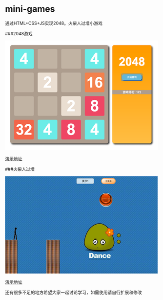 # mini-games
通过HTML+CSS+JS实现2048。火柴人过墙小游戏

###2048游戏

![demo](https://raw.githubusercontent.com/jf-wang/mini-games/master/demoimg/2048demo.png)

[演示地址](https://jf-wang.github.io/mini-games/2048Game/index.html)

###火柴人过墙

![demo](https://raw.githubusercontent.com/jf-wang/mini-games/master/demoimg/mendemo.png)

[演示地址](https://jf-wang.github.io/mini-games/Men_Game/index.html)

还有很多不足的地方希望大家一起讨论学习，如需使用请自行扩展和修改
